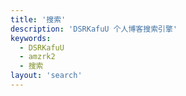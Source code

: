 ```yaml
---
title: '搜索'
description: 'DSRKafuU 个人博客搜索引擎'
keywords:
  - DSRKafuU
  - amzrk2
  - 搜索
layout: 'search'
---
```

